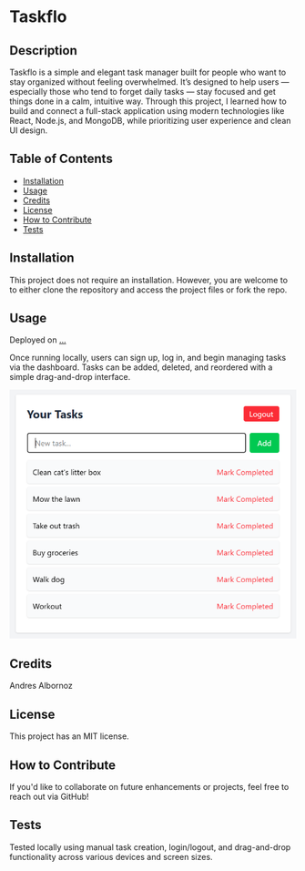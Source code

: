 # Taskflo

## Description
Taskflo is a simple and elegant task manager built for people who want to stay organized without feeling overwhelmed. It’s designed to help users — especially those who tend to forget daily tasks — stay focused and get things done in a calm, intuitive way. Through this project, I learned how to build and connect a full-stack application using modern technologies like React, Node.js, and MongoDB, while prioritizing user experience and clean UI design.

## Table of Contents
- [Installation](#installation)
- [Usage](#usage)
- [Credits](#credits)
- [License](#license)
- [How to Contribute](#how-to-contribute)
- [Tests](#tests)

## Installation
This project does not require an installation. However, you are welcome to to either clone the repository and access the project files or fork the repo.

## Usage
Deployed on [...](...)

Once running locally, users can sign up, log in, and begin managing tasks via the dashboard. Tasks can be added, deleted, and reordered with a simple drag-and-drop interface.

![image of Taskflo](frontend/src/assets/tasks.png)

## Credits
Andres Albornoz

## License
This project has an MIT license.

## How to Contribute
If you'd like to collaborate on future enhancements or projects, feel free to reach out via GitHub!

## Tests
Tested locally using manual task creation, login/logout, and drag-and-drop functionality across various devices and screen sizes.
